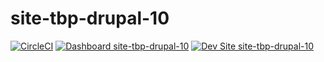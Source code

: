 # site-tbp-drupal-10

[![CircleCI](https://circleci.com/gh/YashawanthkumarH/site-tbp-drupal-10.svg?style=shield)](https://circleci.com/gh/YashawanthkumarH/site-tbp-drupal-10)
[![Dashboard site-tbp-drupal-10](https://img.shields.io/badge/dashboard-site_tbp_drupal_10-yellow.svg)](https://dashboard.pantheon.io/sites/1c1c1c46-106c-4f00-ab15-6bca93854652#dev/code)
[![Dev Site site-tbp-drupal-10](https://img.shields.io/badge/site-site_tbp_drupal_10-blue.svg)](http://dev-site-tbp-drupal-10.pantheonsite.io/)